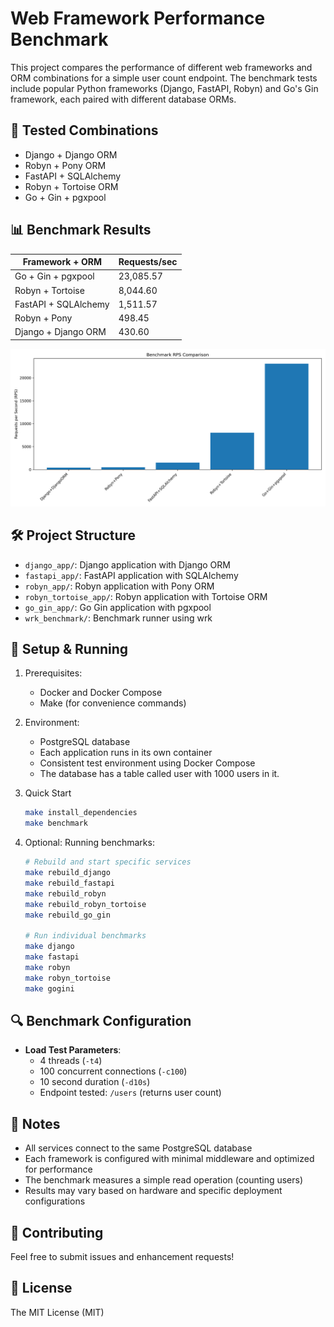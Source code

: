 # Web Framework Performance Benchmark

This project compares the performance of different web frameworks and ORM combinations for a simple user count endpoint. The benchmark tests include popular Python frameworks (Django, FastAPI, Robyn) and Go's Gin framework, each paired with different database ORMs.

## 🏃 Tested Combinations

- Django + Django ORM
- Robyn + Pony ORM
- FastAPI + SQLAlchemy
- Robyn + Tortoise ORM
- Go + Gin + pgxpool

## 📊 Benchmark Results

| Framework + ORM | Requests/sec |
|----------------|-------------|
| Go + Gin + pgxpool | 23,085.57 |
| Robyn + Tortoise | 8,044.60 |
| FastAPI + SQLAlchemy | 1,511.57 |
| Robyn + Pony | 498.45 |
| Django + Django ORM | 430.60 |

![Benchmark Results](benchmark_results.png)

## 🛠 Project Structure

- `django_app/`: Django application with Django ORM
- `fastapi_app/`: FastAPI application with SQLAlchemy
- `robyn_app/`: Robyn application with Pony ORM
- `robyn_tortoise_app/`: Robyn application with Tortoise ORM
- `go_gin_app/`: Go Gin application with pgxpool
- `wrk_benchmark/`: Benchmark runner using wrk

## 🚀 Setup & Running

1. Prerequisites:
   - Docker and Docker Compose
   - Make (for convenience commands)

2. Environment:
   - PostgreSQL database
   - Each application runs in its own container
   - Consistent test environment using Docker Compose
   - The database has a table called user with 1000 users in it.

3. Quick Start

    ```bash
    make install_dependencies
    make benchmark
    ```

4. Optional: Running benchmarks:
   ```bash
   # Rebuild and start specific services
   make rebuild_django
   make rebuild_fastapi
   make rebuild_robyn
   make rebuild_robyn_tortoise
   make rebuild_go_gin

   # Run individual benchmarks
   make django
   make fastapi
   make robyn
   make robyn_tortoise
   make gogini
   ```

## 🔍 Benchmark Configuration

- **Load Test Parameters**:
  - 4 threads (`-t4`)
  - 100 concurrent connections (`-c100`)
  - 10 second duration (`-d10s`)
  - Endpoint tested: `/users` (returns user count)

## 📝 Notes

- All services connect to the same PostgreSQL database
- Each framework is configured with minimal middleware and optimized for performance
- The benchmark measures a simple read operation (counting users)
- Results may vary based on hardware and specific deployment configurations

## 🤝 Contributing

Feel free to submit issues and enhancement requests!

## 📜 License

The MIT License (MIT)
 